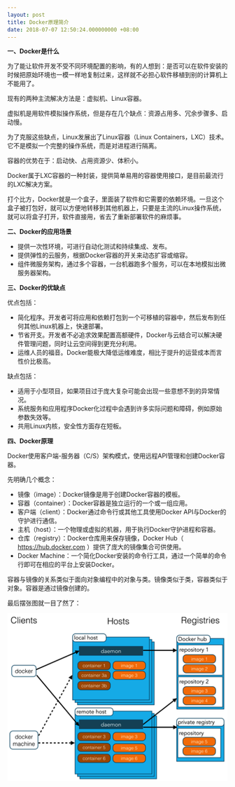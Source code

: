 ```yaml
---
layout: post
title: Docker原理简介
date: 2018-07-07 12:50:24.000000000 +08:00
---
```


**一、Docker是什么**

为了能让软件开发不受不同环境配置的影响，有的人想到：是否可以在软件安装的时候把原始环境也一模一样地复制过来，这样就不必担心软件移植到别的计算机上不能用了。

现有的两种主流解决方法是：虚拟机、Linux容器。

虚拟机是用软件模拟操作系统，但是存在几个缺点：资源占用多、冗余步骤多、启动慢。

为了克服这些缺点，Linux发展出了Linux容器（Linux Containers，LXC）技术。它不是模拟一个完整的操作系统，而是对进程进行隔离。

容器的优势在于：启动快、占用资源少、体积小。

Docker属于LXC容器的一种封装，提供简单易用的容器使用接口，是目前最流行的LXC解决方案。

打个比方，Docker就是一个盒子，里面装了软件和它需要的依赖环境。一旦这个盒子被打包好，就可以方便地转移到其他机器上，只要是主流的Linux操作系统，就可以将盒子打开，软件直接用，省去了重新部署软件的麻烦事。

**二、Docker的应用场景**

- 提供一次性环境，可进行自动化测试和持续集成、发布。
- 提供弹性的云服务，根据Docker容器的开关来动态扩容或缩容。
- 组件微服务架构，通过多个容器，一台机器跑多个服务，可以在本地模拟出微服务器架构。

**三、Docker的优缺点**

优点包括：

- 简化程序。开发者可将应用和依赖打包到一个可移植的容器中，然后发布到任何其他Linux机器上，快速部署。
- 节省开支。开发者不必追求效果配置高额硬件，Docker与云结合可以解决硬件管理问题，同时让云空间得到更充分利用。
- 运维人员的福音。Docker能极大降低运维难度，相比于提升的运营成本而言性价比极高。

缺点包括：

- 适用于小型项目，如果项目过于庞大复杂可能会出现一些意想不到的异常情况。
- 系统服务和应用程序Docker化过程中会遇到许多实际问题和障碍，例如原始参数失效等。
- 共用Linux内核，安全性方面存在短板。

**四、Docker原理**

Docker使用客户端-服务器（C/S）架构模式，使用远程API管理和创建Docker容器。

先明确几个概念：

- 镜像（image）：Docker镜像是用于创建Docker容器的模板。
- 容器（container）：Docker容器是独立运行的一个或一组应用。
- 客户端（client）：Docker通过命令行或其他工具使用Docker API与Docker的守护进行通信。
- 主机（host）：一个物理或虚拟的机器，用于执行Docker守护进程和容器。
- 仓库（registry）：Docker仓库用来保存镜像，Docker Hub（ https://hub.docker.com ）提供了庞大的镜像集合可供使用。
- Docker Machine：一个简化Docker安装的命令行工具，通过一个简单的命令行即可在相应的平台上安装Docker。
 
容器与镜像的关系类似于面向对象编程中的对象与类。镜像类似于类，容器类似于对象。容器是通过镜像创建的。

最后摆张图就一目了然了：

![Alt text](https://github.com/GitCatRyan/gitcatryan.github.io/raw/master/assets/images/docker1.png)
